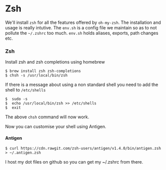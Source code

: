 # Zsh

We'll install `zsh` for all the features offered by `oh-my-zsh`. The installation and usage is really intutive. The `env.sh` is a config file we maintain so as to not pollute the `~/.zshrc` too much. `env.sh` holds aliases, exports, path changes etc.

### Zsh

Install zsh and zsh completions using homebrew

```
$ brew install zsh zsh-completions
$ chsh -s /usr/local/bin/zsh
```

If there is a message about using a non standard shell you need to add the shell to `/etc/shells`

```
$  sudo -s
$  echo /usr/local/bin/zsh >> /etc/shells
$  exit
```

The above `chsh` command will now work.

Now you can customise your shell using Antigen.

#### Antigen

```
$ curl https://cdn.rawgit.com/zsh-users/antigen/v1.4.0/bin/antigen.zsh > ~/.antigen.zsh
```

I host my dot files on github so you can get my ~/.zshrc from there.

